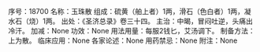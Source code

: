 序号：18700
名称：玉珠散
组成：硫黄（舶上者）1两，滑石（色白者）1两，凝水石（烧）1两。
出处：《圣济总录》卷三十四。
主治：中暍，冒闷吐逆，头痛出冷汗。
加减：None
功效：None
用法用量：每服2钱匕，艾汤调下。
制备方法：上为散。
临床应用：None
各家论述：None
用药禁忌：None
附注：None
